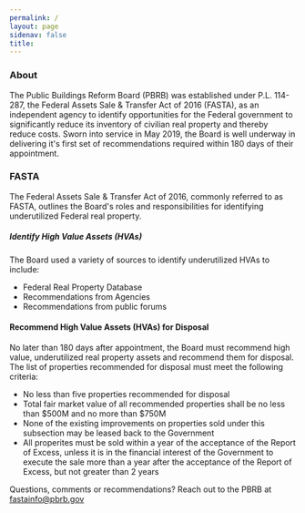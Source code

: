 ```yaml
---
permalink: /
layout: page
sidenav: false
title:
---
```


### About

The Public Buildings Reform Board (PBRB) was established under P.L. 114-287, the Federal Assets Sale & Transfer Act of 2016 (FASTA), as an independent agency to identify opportunities for the Federal government to significantly reduce its inventory of civilian real property and thereby reduce costs. Sworn into service in May 2019, the Board is well underway in delivering it's first set of recommendations required within 180 days of their appointment. 


### FASTA

The Federal Assets Sale & Transfer Act of 2016, commonly referred to as FASTA, outlines the Board's roles and responsibilities for  identifying underutilized Federal real property. 

##### Identify High Value Assets (HVAs)
The Board used a variety of sources to identify underutilized HVAs to include:
- Federal Real Property Database
- Recommendations from Agencies
- Recommendations from public forums
     
#### Recommend High Value Assets (HVAs) for Disposal 
No later than 180 days after appointment, the Board must recommend high value, underutilized real property assets and recommend them for  disposal. The list of properties recommended for disposal must meet the following criteria:
- No less than five properties recommended for disposal 
- Total fair market value of all recommended properties shall be no less than $500M and no more than $750M
- None of the existing improvements on properties sold under this subsection may be leased back to the Government
- All properites must be sold within a year of the acceptance of the Report of Excess, unless it is in the financial interest of the Government to execute the sale more than a year after the acceptance of the Report of Excess, but not greater than 2 years
   
Questions, comments or recommendations? Reach out to the PBRB at [fastainfo@pbrb.gov](fastainfo@pbrb.gov)

       
